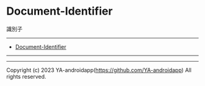 # Document-Identifier
<a id="markdown-document-identifier" name="document-identifier"></a>

識別子

---

<!-- TOC -->

- [Document-Identifier](#document-identifier)

<!-- /TOC -->

---



---

Copyright (c) 2023 YA-androidapp(https://github.com/YA-androidapp) All rights reserved.
